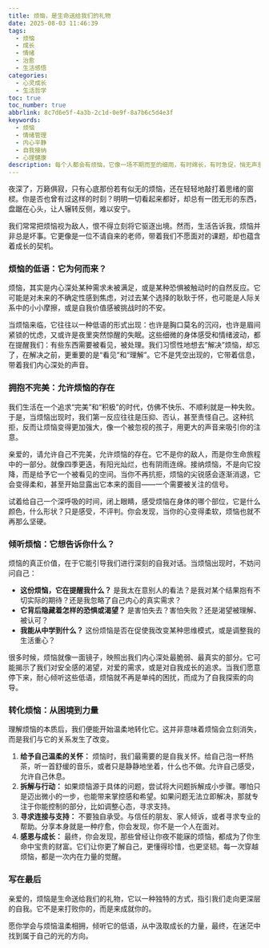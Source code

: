 ```yaml
---
title: 烦恼，是生命送给我们的礼物
date: 2025-08-03 11:46:39
tags:
  - 烦恼
  - 成长
  - 情绪
  - 治愈
  - 生活感悟
categories:
  - 心灵成长
  - 生活哲学
toc: true
toc_number: true
abbrlink: 8c7d6e5f-4a3b-2c1d-0e9f-8a7b6c5d4e3f
keywords:
  - 烦恼
  - 情绪管理
  - 内心平静
  - 自我接纳
  - 心理健康
description: 每个人都会有烦恼，它像一场不期而至的细雨，有时绵长，有时急促，悄无声息地浸润我们的心田。我们常常试图逃避它、抗拒它，却忘了，烦恼并非全然的负面，它更像是一份包裹着挑战的礼物，指引我们走向更深层的自我认知与成长。这篇文章，想与你一同温柔地拆开这份礼物，倾听它想对我们说的话。
---
```


夜深了，万籁俱寂，只有心底那份若有似无的烦恼，还在轻轻地敲打着思绪的窗棂。你是否也曾有过这样的时刻？明明一切看起来都好，却总有一团无形的东西，盘踞在心头，让人辗转反侧，难以安宁。

我们常常把烦恼视为敌人，恨不得立刻将它驱逐出境。然而，生活告诉我，烦恼并非总是坏事。它更像是一位不请自来的老师，带着我们不愿面对的课题，却也蕴含着成长的契机。

### 烦恼的低语：它为何而来？

烦恼，其实是内心深处某种需求未被满足，或是某种恐惧被触动时的自然反应。它可能是对未来的不确定性感到焦虑，对过去某个选择的耿耿于怀，也可能是人际关系中的小小摩擦，或是自我价值感被挑战时的不安。

当烦恼来临，它往往以一种低语的形式出现：也许是胸口莫名的沉闷，也许是眉间紧锁的忧虑，又或许是夜里突然惊醒的失眠。这些细微的身体感受和情绪波动，都在提醒我们：有些东西需要被看见，被处理。我们习惯性地想去“解决”烦恼，却忘了，在解决之前，更重要的是“看见”和“理解”。它不是凭空出现的，它带着信息，带着我们内心深处的声音。

### 拥抱不完美：允许烦恼的存在

我们生活在一个追求“完美”和“积极”的时代，仿佛不快乐、不顺利就是一种失败。于是，当烦恼出现时，我们第一反应往往是压抑、否认，甚至责怪自己。这种抗拒，反而让烦恼变得更加强大，像一个被忽视的孩子，用更大的声音来吸引你的注意。

亲爱的，请允许自己不完美，允许烦恼的存在。它不是你的敌人，而是你生命旅程中的一部分。就像四季更迭，有阳光灿烂，也有阴雨连绵。接纳烦恼，不是向它投降，而是给予它一个被看见的空间。当你不再抗拒，烦恼的尖锐感会逐渐消退，它会变得柔和，甚至开始显露出它本来的面目——一个需要被关注的信号。

试着给自己一个深呼吸的时间，闭上眼睛，感受烦恼在身体的哪个部位，它是什么颜色，什么形状？只是感受，不评判。你会发现，当你的心变得柔软，烦恼也就不再那么坚硬。

### 倾听烦恼：它想告诉你什么？

烦恼的真正价值，在于它能引导我们进行深刻的自我对话。当烦恼出现时，不妨问问自己：

*   **这份烦恼，它在提醒我什么？** 是我太在意别人的看法？是我对某个结果抱有不切实际的期待？还是我忽略了自己内心的真实需求？
*   **它背后隐藏着怎样的恐惧或渴望？** 是害怕失去？害怕失败？还是渴望被理解、被认可？
*   **我能从中学到什么？** 这份烦恼是否在促使我改变某种思维模式，或是调整我的生活重心？

很多时候，烦恼就像一面镜子，映照出我们内心深处最脆弱、最真实的部分。它可能揭示了我们对安全感的渴望，对爱的需求，或是对自我成长的追求。当我们愿意停下来，耐心倾听这些低语，烦恼就不再是单纯的困扰，而成为了自我探索的向导。

### 转化烦恼：从困境到力量

理解烦恼的本质后，我们便能开始温柔地转化它。这并非意味着烦恼会立刻消失，而是我们与它的关系发生了改变。

1.  **给予自己温柔的关怀：** 烦恼时，我们最需要的是自我关怀。给自己泡一杯热茶，听一首舒缓的音乐，或者只是静静地坐着，什么也不做。允许自己感受，允许自己休息。
2.  **拆解与行动：** 如果烦恼源于具体的问题，尝试将大问题拆解成小步骤。哪怕只是迈出微小的一步，也能带来掌控感和希望。如果问题无法立即解决，那就专注于你能控制的部分，比如调整心态，寻求支持。
3.  **寻求连接与支持：** 不要独自承受。与信任的朋友、家人倾诉，或者寻求专业的帮助。分享本身就是一种疗愈，你会发现，你不是一个人在面对。
4.  **感恩与成长：** 最终，你会发现，那些曾经让你夜不能寐的烦恼，都成为了你生命中宝贵的财富。它们让你更了解自己，更懂得珍惜，也更坚韧。每一次穿越烦恼，都是一次内在力量的觉醒。

### 写在最后

亲爱的，烦恼是生命送给我们的礼物，它以一种独特的方式，指引我们走向更深层的自我。它不是来打败你的，而是来成就你的。

愿你学会与烦恼温柔相拥，倾听它的低语，从中汲取成长的力量，最终，在迷茫中找到属于自己的光的方向。